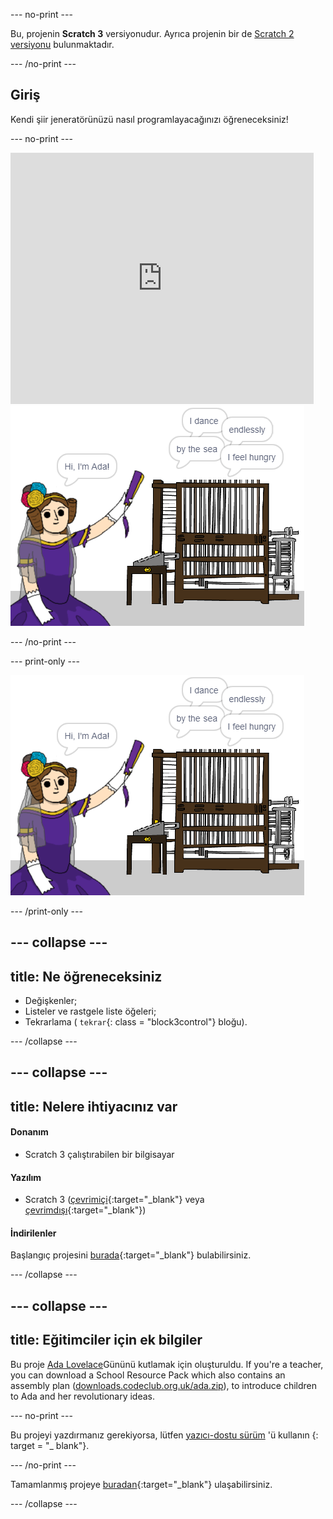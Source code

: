 \--- no-print \---

Bu, projenin **Scratch 3** versiyonudur. Ayrıca projenin bir de [Scratch 2 versiyonu](https://projects.raspberrypi.org/en/projects/poetry-generator-scratch2) bulunmaktadır.

\--- /no-print \---

## Giriş

Kendi şiir jeneratörünüzü nasıl programlayacağınızı öğreneceksiniz!

\--- no-print \---

<div class="scratch-preview">
  <iframe allowtransparency="true" width="485" height="402" src="https://scratch.mit.edu/projects/embed/77844926/?autostart=false" frameborder="0" scrolling="no"></iframe>
  <img src="images/poetry-final.png">
</div>

\--- /no-print \---

\--- print-only \---

![oyun ekran alıntısı](images/poetry-final.png)

\--- /print-only \---

## \--- collapse \---

## title: Ne öğreneceksiniz

+ Değişkenler;
+ Listeler ve rastgele liste öğeleri;
+ Tekrarlama ( `tekrar`{: class = "block3control"} bloğu).

\--- /collapse \---

## \--- collapse \---

## title: Nelere ihtiyacınız var

#### Donanım

+ Scratch 3 çalıştırabilen bir bilgisayar

#### Yazılım

+ Scratch 3 ([çevrimiçi](http://rpf.io/scratchon){:target="_blank"} veya [çevrimdışı](http://rpf.io/scratchoff){:target="_blank"})

#### İndirilenler

Başlangıç projesini [burada](http://rpf.io/p/en/poetry-generator-go){:target="_blank"} bulabilirsiniz.

\--- /collapse \---

## \--- collapse \---

## title: Eğitimciler için ek bilgiler

Bu proje [Ada Lovelace](https://findingada.com)Gününü kutlamak için oluşturuldu. If you're a teacher, you can download a School Resource Pack which also contains an assembly plan ([downloads.codeclub.org.uk/ada.zip](http://downloads.codeclub.org.uk/ada.zip)), to introduce children to Ada and her revolutionary ideas.

\--- no-print \---

Bu projeyi yazdırmanız gerekiyorsa, lütfen [yazıcı-dostu sürüm](https://projects.raspberrypi.org/en/projects/poetry-generator/print) 'ü kullanın {: target = "_ blank"}.

\--- /no-print \---

Tamamlanmış projeye [buradan](http://rpf.io/p/en/poetry-generator-get){:target="_blank"} ulaşabilirsiniz.

\--- /collapse \---
